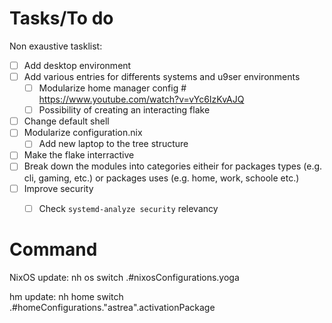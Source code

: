 

# Tasks/To do

Non exaustive tasklist:

- [ ] Add desktop environment
- [ ] Add various entries for differents systems and u9ser environments
	- [ ] Modularize home manager config # https://www.youtube.com/watch?v=vYc6IzKvAJQ
	- [ ] Possibility of creating an interacting flake
- [ ] Change default shell
- [ ] Modularize configuration.nix
	- [ ] Add new laptop to the tree structure
- [ ] Make the flake interractive
- [ ] Break down the modules into categories eitheir for packages types (e.g. cli, gaming, etc.) or packages uses (e.g. home, work, schoole etc.)
- [ ] Improve security
	- [ ] Check `systemd-analyze security` relevancy


# Command

NixOS update:
nh os switch .#nixosConfigurations.yoga

hm update:
nh home switch .#homeConfigurations."astrea".activationPackage

